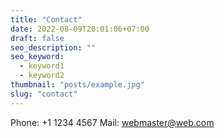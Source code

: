 ```yaml
---
title: "Contact"
date: 2022-08-09T20:01:06+07:00
draft: false
seo_description: ""
seo_keyword:
  - keyword1
  - keyword2
thumbnail: "posts/example.jpg"
slug: "contact"
---
```


Phone: +1 1234 4567
Mail: webmaster@web.com
